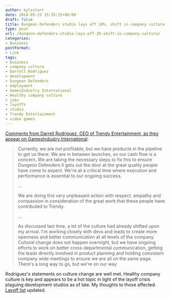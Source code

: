 ```yaml
---
author: kylestarr
date: 2014-05-23 15:35:15+00:00
draft: false
title: Dungeon Defenders studio lays off 20%, shift in company culture
type: post
url: /dungeon-defenders-studio-lays-off-20-shift-in-company-culture/
categories:
- Business
postFormat:
- Link
tags:
- business
- company culture
- Darrell Rodriguez
- development
- Dungeon Defenders
- employment
- GamesIndustry International
- Healthy company culture
- jobs
- layoffs
- studio
- Trendy Entertainment
- video games
---
```


[Comments from Darrell Rodriguez, CEO of Trendy Entertainment, as they appear on GamesIndustry International](http://www.gamesindustry.biz/articles/2014-05-21-dungeon-defenders-studio-lays-off-20-percent):


<blockquote>Currently, we are not profitable, but we have products in the pipeline to get us there. We are in between launches, so our cash flow is a concern. We are taking the necessary steps to fix this to ensure Dungeon Defenders II gets out the door at the great quality people have come to expect. We're at a critical time where execution and performance is essential to our ongoing success.

...

We are doing this very unpleasant action with respect, empathy and compassion in consideration of the great work that these people have contributed to Trendy.

...

As discussed last time, a lot of the culture had already shifted upon my arrival. I'm working closely with devs and leads to create more openness and better communication at all levels of the company. Cultural change does not happen overnight, but we have ongoing efforts to work on better cross-departmental communication, getting the leads directly involved in product planning and holding consistent company wide meetings to ensure we are all on the same page. There's a long way to go, but we're on our way</blockquote>


Rodriguez's statements on culture change are well met. Healthy company culture is key and appears to be a hot topic in light of the layoff crisis plaguing development studios as of late. My thoughts to those affected. [Layoff list](http://tsogaming.wordpress.com/2014/03/13/save-developers-and-you-will-save-your-soul/) updated.
